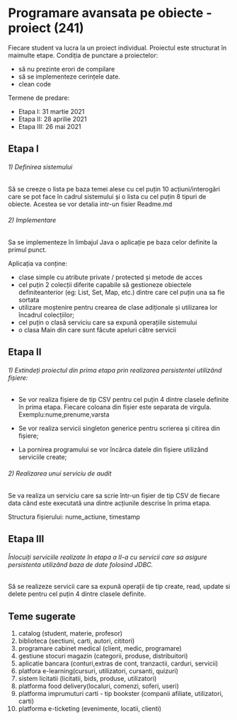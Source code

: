 # Programare avansata pe obiecte - proiect (241)


Fiecare student va lucra la un proiect individual.
Proiectul este structurat în maimulte etape.
Condiția de punctare a proiectelor:
- să nu prezinte erori de compilare 
- să se implementeze cerințele date.
- clean code

Termene de predare:
- Etapa I​: 31 martie 2021
- Etapa II​: 28 aprilie 2021
- Etapa III: 26 mai 2021

## Etapa I

###### 1) Definirea sistemului
Să se creeze o lista pe baza temei alese cu cel puțin 10 acțiuni/interogări care se 
pot face în cadrul sistemului și o lista cu cel puțin 8 tipuri 
de obiecte.
Acestea se vor detalia intr-un fisier Readme.md

###### 2) Implementare
Sa se implementeze în limbajul Java o aplicație pe baza celor definite la primul punct. 

Aplicația va conține:
- clase simple cu atribute private / protected și metode de acces
- cel puțin 2 colecții diferite capabile să gestioneze obiectele definiteanterior (eg: List, Set, Map, etc.) dintre care cel puțin una sa fie sortata 
- utilizare moștenire pentru crearea de clase adiționale și utilizarea lor încadrul colecțiilor;
- cel puțin o clasă serviciu care sa expună operațiile sistemului
- o clasa Main din care sunt făcute apeluri către servicii

## Etapa II
###### 1) Extindeți proiectul din prima etapa prin realizarea persistentei utilizând fișiere:

- Se vor realiza fișiere de tip CSV pentru cel puțin 4 dintre clasele definite în prima etapa.
Fiecare coloana din fișier este separata de virgula. Exemplu:nume,prenume,varsta

- Se vor realiza servicii singleton generice pentru scrierea și citirea din fișiere;

- La pornirea programului se vor încărca datele din fișiere utilizând serviciile create;

###### 2) Realizarea unui serviciu de audit

Se va realiza un serviciu care sa scrie într-un fișier de tip CSV de fiecare data când este executată una dintre acțiunile descrise în prima etapa. 

Structura fișierului: nume_actiune, timestamp


## Etapa III

###### Înlocuiți serviciile realizate în etapa a II-a cu servicii care sa asigure persistenta utilizând baza de date folosind JDBC.

Să se realizeze servicii care sa expună operații de tip create, read, update si delete pentru cel puțin 4 dintre clasele definite.

## Teme sugerate

1) catalog (student, materie, profesor)
2) biblioteca (sectiuni, carti, autori, cititori)
3) programare cabinet medical (client, medic, programare)
4) gestiune stocuri magazin (categorii, produse, distribuitori)
5) aplicatie bancara (conturi,extras de cont, tranzactii, carduri, servicii)
6) platfora e-learning(cursuri, utilizatori, cursanti, quizuri)
7) sistem licitatii (licitatii, bids, produse, utilizatori)
8) platforma food delivery(localuri, comenzi, soferi, useri)
9) platforma imprumuturi carti - tip bookster (companii afiliate, utilizatori, carti)
10) platforma e-ticketing (evenimente, locatii, clienti)